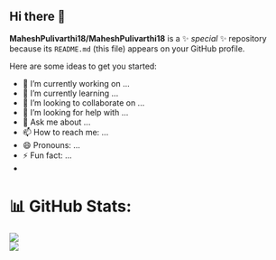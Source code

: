 ## Hi there 👋


**MaheshPulivarthi18/MaheshPulivarthi18** is a ✨ _special_ ✨ repository because its `README.md` (this file) appears on your GitHub profile.

Here are some ideas to get you started:

- 🔭 I’m currently working on ...
- 🌱 I’m currently learning ...
- 👯 I’m looking to collaborate on ...
- 🤔 I’m looking for help with ...
- 💬 Ask me about ...
- 📫 How to reach me: ...
- 😄 Pronouns: ...
- ⚡ Fun fact: ...
- 
# 📊 GitHub Stats:

![](https://github-readme-streak-stats.herokuapp.com/?user=MaheshPulivarthi18&theme=prussian&hide_border=false)<br/>
![](https://github-readme-stats.vercel.app/api/top-langs/?username=MaheshPulivarthi18&theme=prussian&hide_border=false&include_all_commits=true&count_private=true&layout=compact)


